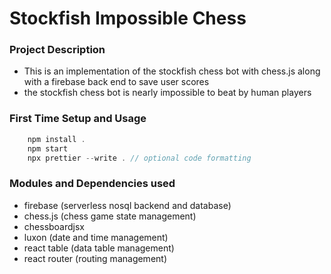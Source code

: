 # Stockfish Impossible Chess

### Project Description

- This is an implementation of the stockfish chess bot with chess.js along with a firebase back end to save user scores
- the stockfish chess bot is nearly impossible to beat by human players

### First Time Setup and Usage

```javascript
    npm install .
    npm start
    npx prettier --write . // optional code formatting
```

### Modules and Dependencies used

- firebase (serverless nosql backend and database)
- chess.js (chess game state management)
- chessboardjsx
- luxon (date and time management)
- react table (data table management)
- react router (routing management)
